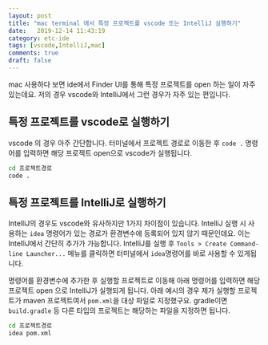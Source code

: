```yaml
---
layout: post
title: "mac terminal 에서 특정 프로젝트를 vscode 또는 IntelliJ 실행하기"
date:   2019-12-14 11:43:19
category: etc-ide
tags: [vscode,IntelliJ,mac]
comments: true
draft: false
---
```

mac 사용하다 보면 ide에서 Finder UI를 통해 특정 프로젝트를 open 하는 일이 자주 있는데요.
저의 경우 vscode와 IntelliJ에서 그런 경우가 자주 있는 편입니다.
<!--more-->

## 특정 프로젝트를 vscode로 실행하기
vscode 의 경우 아주 간단합니다.
터미널에서 프로젝트 경로로 이동한 후 `code .` 명령어를 입력하면 해당 프로젝트 open으로 vscode가 실행됩니다.
```sh
cd 프로젝트경로
code .
```

## 특정 프로젝트를 IntelliJ로 실행하기
IntelliJ의 경우도 vscode와 유사하지만 1가지 차이점이 있습니다.
IntelliJ 실행 시 사용하는 `idea` 명령어가 있는 경로가 환경변수에 등록되어 있지 않기 때문인데요. 이는 IntelliJ에서 간단히 추가가 가능합니다.
IntelliJ를 실행 후 `Tools > Create Command-line Launcher...` 메뉴를 클릭하면 터미널에서 `idea`명령어를 바로 사용할 수 있게됩니다.

명령어를 환경변수에 추가한 후 실행할 프로젝트로 이동해 아래 명령어를 입력하면 해당 프로젝트 open 으로 IntelliJ가 실행되게 됩니다.
아래 예시의 경우 제가 실행할 프로젝트가 maven 프로젝트여서 `pom.xml`을 대상 파일로 지정했구요. gradle이면 `build.gradle` 등 다른 타입의 프로젝트는 
해당하는 파일을 지정하면 됩니다.

```sh
cd 프로젝트경로
idea pom.xml
```
